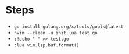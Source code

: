 # Steps

* `go install golang.org/x/tools/gopls@latest`
* `nvim --clean -u init.lua test.go`
* `:!echo " " >> test.go`
* `:lua vim.lsp.buf.format()`
